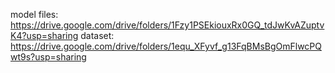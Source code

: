 model files:
https://drive.google.com/drive/folders/1Fzy1PSEkiouxRx0GQ_tdJwKvAZuptvK4?usp=sharing
dataset:
https://drive.google.com/drive/folders/1equ_XFyvf_g13FqBMsBgOmFlwcPQwt9s?usp=sharing
